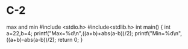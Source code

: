 # C-2
max and min
#include <stdio.h>
#include<stdlib.h>
int main()
{
    int a=22,b=4;
    printf("Max=%d\n",((a+b)+abs(a-b))/2);
    printf("Min=%d\n",((a+b)-abs(a-b))/2);
    return 0;
}
